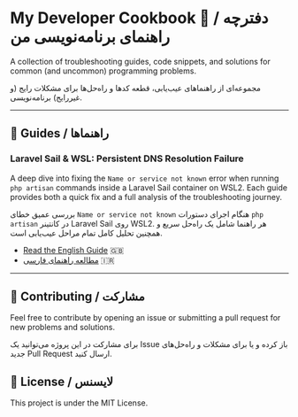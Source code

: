 # My Developer Cookbook 🍳 / دفترچه راهنمای برنامه‌نویسی من

A collection of troubleshooting guides, code snippets, and solutions for common (and uncommon) programming problems.

مجموعه‌ای از راهنماهای عیب‌یابی، قطعه کدها و راه‌حل‌ها برای مشکلات رایج (و غیررایج) برنامه‌نویسی.

---

## 📕 Guides / راهنماها

### Laravel Sail & WSL: Persistent DNS Resolution Failure

A deep dive into fixing the `Name or service not known` error when running `php artisan` commands inside a Laravel Sail container on WSL2. Each guide provides both a quick fix and a full analysis of the troubleshooting journey.

بررسی عمیق خطای `Name or service not known` هنگام اجرای دستورات `php artisan` در کانتینر Laravel Sail روی WSL2. هر راهنما شامل یک راه‌حل سریع و همچنین تحلیل کامل تمام مراحل عیب‌یابی است.

* [Read the English Guide](./docs/WSL/EN.md) 🇬🇧
* [مطالعه راهنمای فارسی](./docs/WSL/FA.md) 🇮🇷
---

## 📝 Contributing / مشارکت

Feel free to contribute by opening an issue or submitting a pull request for new problems and solutions.

برای مشارکت در این پروژه می‌توانید یک Issue باز کرده و یا برای مشکلات و راه‌حل‌های جدید Pull Request ارسال کنید.

## 📄 License / لایسنس

This project is under the MIT License.